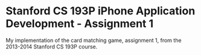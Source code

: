 # Stanford CS 193P iPhone Application Development - Assignment 1

My implementation of the card matching game, assignment 1, from the 2013-2014 Stanford CS 193P course.


